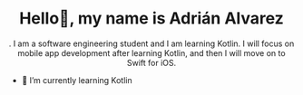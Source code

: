 <div align="center"><h1>Hello👋, my name is Adrián Alvarez</h1></div>
<div align="center">. I am a software engineering student and I am learning Kotlin. I will focus on mobile app development after learning Kotlin, and then I will move on to Swift for iOS.</div>

- 🌱 I’m currently learning Kotlin

<!--
**Cordobot/Cordobot** is a ✨ _special_ ✨ repository because its `README.md` (this file) appears on your GitHub profile.

Here are some ideas to get you started:

- 🔭 I’m currently working on ...
- 👯 I’m looking to collaborate on ...
- 🤔 I’m looking for help with ...
- 💬 Ask me about ...
- 📫 How to reach me: ...
- 😄 Pronouns: ...
- ⚡ Fun fact: ...
-->

